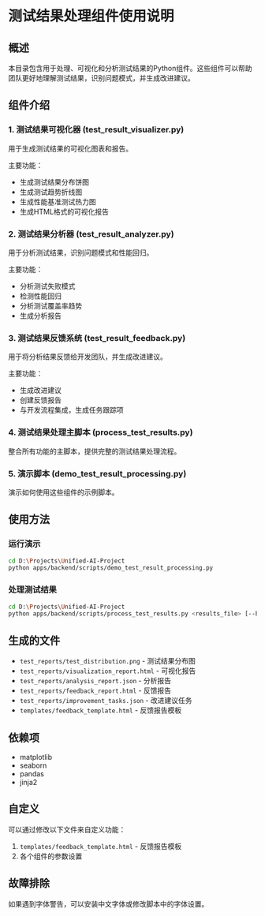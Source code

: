 # 测试结果处理组件使用说明

## 概述

本目录包含用于处理、可视化和分析测试结果的Python组件。这些组件可以帮助团队更好地理解测试结果，识别问题模式，并生成改进建议。

## 组件介绍

### 1. 测试结果可视化器 (test_result_visualizer.py)

用于生成测试结果的可视化图表和报告。

主要功能：
- 生成测试结果分布饼图
- 生成测试趋势折线图
- 生成性能基准测试热力图
- 生成HTML格式的可视化报告

### 2. 测试结果分析器 (test_result_analyzer.py)

用于分析测试结果，识别问题模式和性能回归。

主要功能：
- 分析测试失败模式
- 检测性能回归
- 分析测试覆盖率趋势
- 生成分析报告

### 3. 测试结果反馈系统 (test_result_feedback.py)

用于将分析结果反馈给开发团队，并生成改进建议。

主要功能：
- 生成改进建议
- 创建反馈报告
- 与开发流程集成，生成任务跟踪项

### 4. 测试结果处理主脚本 (process_test_results.py)

整合所有功能的主脚本，提供完整的测试结果处理流程。

### 5. 演示脚本 (demo_test_result_processing.py)

演示如何使用这些组件的示例脚本。

## 使用方法

### 运行演示

```bash
cd D:\Projects\Unified-AI-Project
python apps/backend/scripts/demo_test_result_processing.py
```

### 处理测试结果

```bash
cd D:\Projects\Unified-AI-Project
python apps/backend/scripts/process_test_results.py <results_file> [--baseline <baseline_file>] [--historical <historical_files>]
```

## 生成的文件

- `test_reports/test_distribution.png` - 测试结果分布图
- `test_reports/visualization_report.html` - 可视化报告
- `test_reports/analysis_report.json` - 分析报告
- `test_reports/feedback_report.html` - 反馈报告
- `test_reports/improvement_tasks.json` - 改进建议任务
- `templates/feedback_template.html` - 反馈报告模板

## 依赖项

- matplotlib
- seaborn
- pandas
- jinja2

## 自定义

可以通过修改以下文件来自定义功能：

1. `templates/feedback_template.html` - 反馈报告模板
2. 各个组件的参数设置

## 故障排除

如果遇到字体警告，可以安装中文字体或修改脚本中的字体设置。